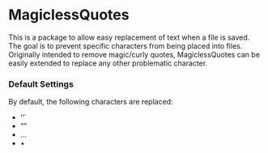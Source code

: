# MagiclessQuotes

This is a package to allow easy replacement of text when a file is saved.  The goal is to prevent specific characters from being placed into files.  Originally intended to remove magic/curly quotes, MagiclessQuotes can be easily extended to replace any other problematic character.


### Default Settings

By default, the following characters are replaced:

 * ’‘\`
 * “”
 * …
 * •
